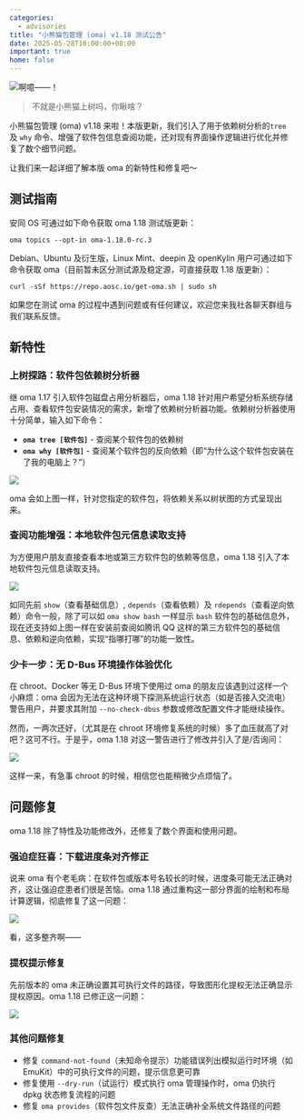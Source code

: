 ```yaml
---
categories:
  - advisories
title: "小熊猫包管理 (oma) v1.18 测试公告"
date: 2025-05-28T16:00:00+08:00
important: true
home: false
---
```


![啊噫——！](/assets/news/oma-1.18.webp)
> 不就是小熊猫上树吗，你瞅啥？

小熊猫包管理 (oma) v1.18 来啦！本版更新，我们引入了用于依赖树分析的`tree` 及 `why` 命令、增强了软件包信息查阅功能，还对现有界面操作逻辑进行优化并修复了数个细节问题。

让我们来一起详细了解本版 oma 的新特性和修复吧～

测试指南
---

安同 OS 可通过如下命令获取 oma 1.18 测试版更新：

```
oma topics --opt-in oma-1.18.0-rc.3
```

Debian、Ubuntu 及衍生版，Linux Mint、deepin 及 openKylin 用户可通过如下命令获取 oma（目前暂未区分测试源及稳定源，可直接获取 1.18 版更新）：

```
curl -sSf https://repo.aosc.io/get-oma.sh | sudo sh
```

如果您在测试 oma 的过程中遇到问题或有任何建议，欢迎您来我社各聊天群组与我们联系反馈。

新特性
---

### 上树探路：软件包依赖树分析器

继 oma 1.17 引入软件包磁盘占用分析器后，oma 1.18 针对用户希望分析系统存储占用、查看软件包安装情况的需求，新增了依赖树分析器功能。依赖树分析器使用十分简单，输入如下命令：

- **`oma tree [软件包]`** - 查阅某个软件包的依赖树
- **`oma why [软件包]`** - 查阅某个软件包的反向依赖（即“为什么这个软件包安装在了我的电脑上？”）

![](/assets/news/oma-1.18-why.webp)

oma 会如上图一样，针对您指定的软件包，将依赖关系以树状图的方式呈现出来。

### 查阅功能增强：本地软件包元信息读取支持

为方便用户朋友直接查看本地或第三方软件包的依赖等信息，oma 1.18 引入了本地软件包元信息读取支持。

![](/assets/news/oma-1.18-show-local.webp)

如同先前 `show`（查看基础信息）, `depends`（查看依赖）及 `rdepends`（查看逆向依赖）命令一般，除了可以如 `oma show bash` 一样显示 `bash` 软件包的基础信息外，现在还支持如上图一样在安装前查阅如腾讯 QQ 这样的第三方软件包的基础信息、依赖和逆向依赖，实现“指哪打哪”的功能一致性。

### 少卡一步：无 D-Bus 环境操作体验优化

在 chroot、Docker 等无 D-Bus 环境下使用过 oma 的朋友应该遇到过这样一个小麻烦：oma 会因为无法在这种环境下探测系统运行状态（如是否接入交流电）警告用户，并要求其附加 `--no-check-dbus` 参数或修改配置文件才能继续操作。

然而，一两次还好，（尤其是在 chroot 环境修复系统的时候）多了血压就高了对吧？这可不行。于是乎，oma 1.18 对这一警告进行了修改并引入了是/否询问：

![](/assets/news/oma-1.18-dbus-prompt.webp)

这样一来，有急事 chroot 的时候，相信您也能稍微少点烦恼了。

问题修复
---

oma 1.18 除了特性及功能修改外，还修复了数个界面和使用问题。

### 强迫症狂喜：下载进度条对齐修正

说来 oma 有个老毛病：在软件包或版本号名较长的时候，进度条可能无法正确对齐，这让强迫症患者们很是苦恼。oma 1.18 通过重构这一部分界面的绘制和布局计算逻辑，彻底修复了这一问题：

![](/assets/news/oma-1.18-alignment.webp)

看，这多整齐啊——

### 提权提示修复

先前版本的 oma 未正确设置其可执行文件的路径，导致图形化提权无法正确显示提权原因。oma 1.18 已修正这一问题：

![](/assets/news/oma-1.18-polkit.webp)

### 其他问题修复

- 修复 `command-not-found`（未知命令提示）功能错误列出模拟运行时环境（如 EmuKit）中的可执行文件的问题，提示信息更可靠
- 修复使用 `--dry-run`（试运行）模式执行 oma 管理操作时，oma 仍执行 dpkg 状态修复流程的问题
- 修复 `oma provides`（软件包文件反查）无法正确补全系统文件路径的问题